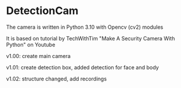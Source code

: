# DetectionCam

The camera is written in Python 3.10 with Opencv (cv2) modules

It is based on tutorial by TechWithTim "Make A Security Camera With Python" on Youtube

v1.00: create main camera

v1.01: create detection box, added detection for face and body

v1.02: structure changed, add recordings
